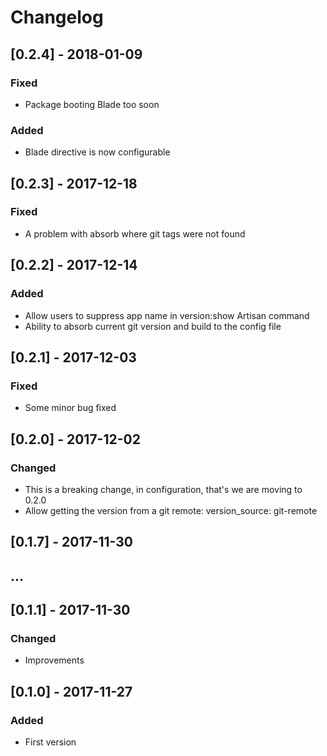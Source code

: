 # Changelog

## [0.2.4] - 2018-01-09
### Fixed
- Package booting Blade too soon
### Added
- Blade directive is now configurable

## [0.2.3] - 2017-12-18
### Fixed
- A problem with absorb where git tags were not found

## [0.2.2] - 2017-12-14
### Added
- Allow users to suppress app name in version:show Artisan command
- Ability to absorb current git version and build to the config file

## [0.2.1] - 2017-12-03
### Fixed
- Some minor bug fixed

## [0.2.0] - 2017-12-02
### Changed
- This is a breaking change, in configuration, that's we are moving to 0.2.0
- Allow getting the version from a git remote: 
    version_source: git-remote

## [0.1.7] - 2017-11-30
## ...
## [0.1.1] - 2017-11-30
### Changed
- Improvements

## [0.1.0] - 2017-11-27
### Added
- First version
